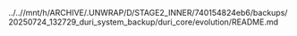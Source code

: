 ../..//mnt/h/ARCHIVE/.UNWRAP/D/STAGE2_INNER/740154824eb6/backups/20250724_132729_duri_system_backup/duri_core/evolution/README.md